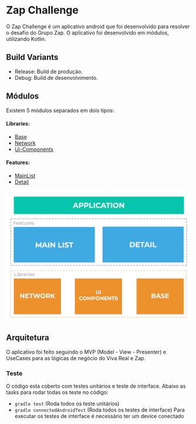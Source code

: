 # Zap Challenge 

O Zap Challenge é um aplicativo android que foi desenvolvido para resolver o desafio do Grupo Zap. 
O aplicativo foi desenvolvido em módulos, utilizando Kotlin.


## Build Variants

- Release: Build de produção.
- Debug: Build de desenvolvimento.

## Módulos

Existem 5 módulos separados em dois tipos:

#### Libraries: 
- [Base](./libraries/base/README.md)
- [Network](./libraries/network/README.md)
- [Ui-Components](./libraries/ui-components/README.md)

#### Features: 
- [MainList](./features/mainlist/README.md)  
- [Detail](./features/detail/README.md)


![Alt text](./imgs/modules.png?raw=true) 


## Arquitetura

O aplicativo foi feito seguindo o MVP (Model - View - Presenter) e UseCases para as lógicas de negócio do Viva Real e Zap.


### Teste

O código esta coberto com testes unitários e teste de interface.
Abaixo as tasks para rodar todas os teste no código:


- ```gradle test``` (Roda todos os teste unitários)
- ```gradle connectedAndroidTest``` (Roda todos os testes de interface)
Para executar os testes de interface é necessário ter um device conectado




